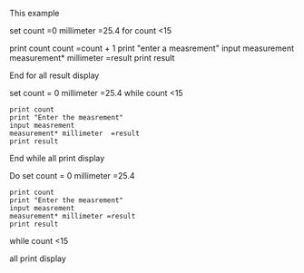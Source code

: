This example




set count =0
millimeter =25.4
for count <15

   print count 
   count =count + 1
   print "enter a measrement"
   input measurement
   measurement* millimeter  =result
   print result

End for 
    all result display


set count = 0
millimeter =25.4
while count <15
  
    print count 
    print "Enter the measrement"
    input measrement
    measurement* millimeter  =result
    print result

End while
  all print display

Do 
set count = 0
millimeter =25.4

    print count 
    print "Enter the measrement"
    input measrement
    measurement* millimeter =result
    print result

   while count <15
  
all print display